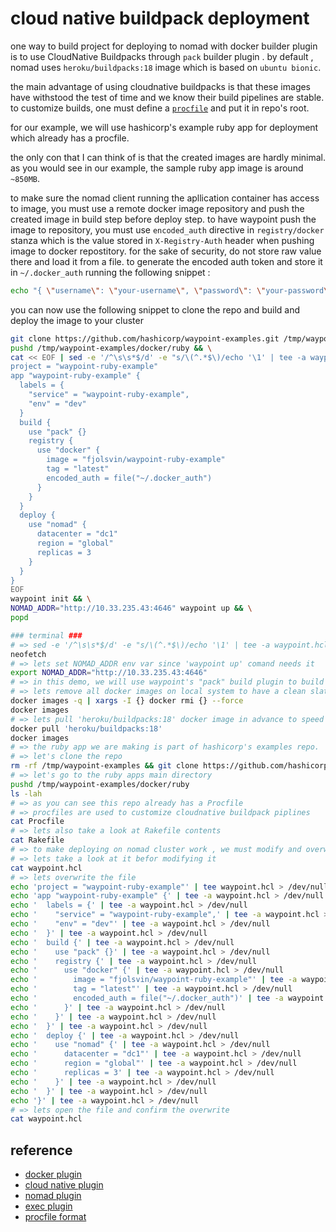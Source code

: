 # cloud native buildpack deployment

one way to build project for deploying to nomad with docker builder plugin is to use CloudNative Buildpacks through `pack` builder plugin . by default , nomad uses `heroku/buildpacks:18` image which is based on `ubuntu bionic`. 

the main advantage of using cloudnative buildpacks is that these images have withstood the test of time and we know their build pipelines are stable. to customize builds, one must define a [`procfile`](https://devcenter.heroku.com/articles/procfile#procfile-format) and put it in repo's root.

for our example, we will use hashicorp's example ruby app for deployment which already has a procfile.

the only con that I can think of is that the created images are hardly minimal. as you would see in our example, the sample ruby app image is around `~850MB`.

to make sure the nomad client running the apllication container has access to image, you must use a remote docker image repository and push the created image in build step before deploy step. to have waypoint push the image to repository, you must use `encoded_auth` directive in `registry/docker` stanza which is the value stored in `X-Registry-Auth` header when pushing image to docker repostitory. for the sake of security, do not store raw value there and load it from a file.
to generate the encoded auth token and store it in `~/.docker_auth` running the following snippet : 

```bash
echo "{ \"username\": \"your-username\", \"password\": \"your-password\", \"email\": \"your-email@example.org\" }" | base64 --wrap=0 | tee ~/.docker_auth > /dev/null
```

you can now use the following snippet to clone the repo and build and deploy the image to your cluster

```bash
git clone https://github.com/hashicorp/waypoint-examples.git /tmp/waypoint-examples && \
pushd /tmp/waypoint-examples/docker/ruby && \
cat << EOF | sed -e '/^\s\s*$/d' -e "s/\(^.*$\)/echo '\1' | tee -a waypoint.hcl/g"
project = "waypoint-ruby-example"
app "waypoint-ruby-example" {
  labels = {
    "service" = "waypoint-ruby-example",
    "env" = "dev"
  }
  build {
    use "pack" {}
    registry {
      use "docker" {
        image = "fjolsvin/waypoint-ruby-example"
        tag = "latest"
        encoded_auth = file("~/.docker_auth")
      }
    }
  }
  deploy {
    use "nomad" {
      datacenter = "dc1"
      region = "global"
      replicas = 3
    }
  }
}
EOF
waypoint init && \
NOMAD_ADDR="http://10.33.235.43:4646" waypoint up && \
popd
```

```bash
### terminal ###
# => sed -e '/^\s\s*$/d' -e "s/\(^.*$\)/echo '\1' | tee -a waypoint.hcl > /dev/null/g"
neofetch
# => lets set NOMAD_ADDR env var since 'waypoint up' comand needs it
export NOMAD_ADDR="http://10.33.235.43:4646"
# => in this demo, we will use waypoint's "pack" build plugin to build and deploy a ruby application
# => lets remove all docker images on local system to have a clean slate
docker images -q | xargs -I {} docker rmi {} --force
docker images
# => lets pull 'heroku/buildpacks:18' docker image in advance to speed up build
docker pull 'heroku/buildpacks:18'
docker images
# => the ruby app we are making is part of hashicorp's examples repo.
# => let's clone the repo
rm -rf /tmp/waypoint-examples && git clone https://github.com/hashicorp/waypoint-examples.git /tmp/waypoint-examples
# => let's go to the ruby apps main directory
pushd /tmp/waypoint-examples/docker/ruby
ls -lah
# => as you can see this repo already has a Procfile
# => procfiles are used to customize cloudnative buildpack piplines
cat Procfile
# => lets also take a look at Rakefile contents
cat Rakefile
# => to make deploying on nomad cluster work , we must modify and overwrite the already existing 'waypoint.hcl'
# => lets take a look at it befor modifying it
cat waypoint.hcl
# => lets overwrite the file
echo 'project = "waypoint-ruby-example"' | tee waypoint.hcl > /dev/null
echo 'app "waypoint-ruby-example" {' | tee -a waypoint.hcl > /dev/null
echo '  labels = {' | tee -a waypoint.hcl > /dev/null
echo '    "service" = "waypoint-ruby-example",' | tee -a waypoint.hcl > /dev/null
echo '    "env" = "dev"' | tee -a waypoint.hcl > /dev/null
echo '  }' | tee -a waypoint.hcl > /dev/null
echo '  build {' | tee -a waypoint.hcl > /dev/null
echo '    use "pack" {}' | tee -a waypoint.hcl > /dev/null
echo '    registry {' | tee -a waypoint.hcl > /dev/null
echo '      use "docker" {' | tee -a waypoint.hcl > /dev/null
echo '        image = "fjolsvin/waypoint-ruby-example"' | tee -a waypoint.hcl > /dev/null
echo '        tag = "latest"' | tee -a waypoint.hcl > /dev/null
echo '        encoded_auth = file("~/.docker_auth")' | tee -a waypoint.hcl > /dev/null
echo '      }' | tee -a waypoint.hcl > /dev/null
echo '    }' | tee -a waypoint.hcl > /dev/null
echo '  }' | tee -a waypoint.hcl > /dev/null
echo '  deploy {' | tee -a waypoint.hcl > /dev/null
echo '    use "nomad" {' | tee -a waypoint.hcl > /dev/null
echo '      datacenter = "dc1"' | tee -a waypoint.hcl > /dev/null
echo '      region = "global"' | tee -a waypoint.hcl > /dev/null
echo '      replicas = 3' | tee -a waypoint.hcl > /dev/null
echo '    }' | tee -a waypoint.hcl > /dev/null
echo '  }' | tee -a waypoint.hcl > /dev/null
echo '}' | tee -a waypoint.hcl > /dev/null
# => lets open the file and confirm the overwrite
cat waypoint.hcl
```

## reference

- [docker plugin](https://www.waypointproject.io/plugins/docker)
- [cloud native plugin](https://www.waypointproject.io/plugins/pack)
- [nomad plugin](https://www.waypointproject.io/plugins/nomad)
- [exec plugin](https://www.waypointproject.io/plugins/exec)
- [procfile format](https://devcenter.heroku.com/articles/procfile#procfile-format)